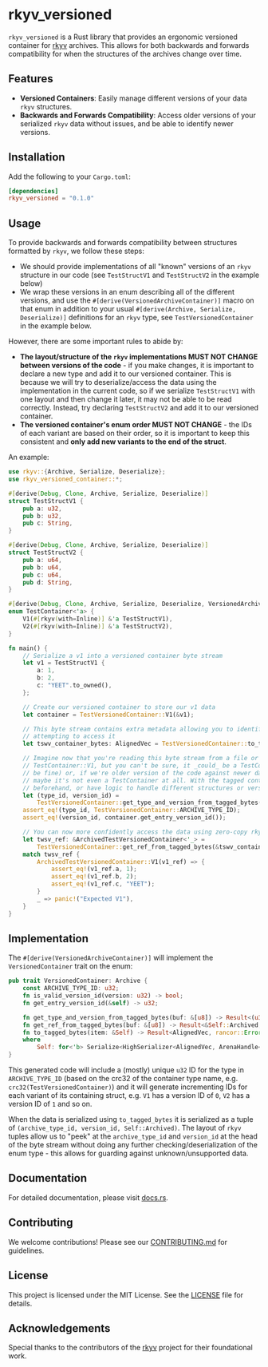 # rkyv_versioned

`rkyv_versioned` is a Rust library that provides an ergonomic versioned container for [rkyv](https://github.com/rkyv/rkyv) archives. This allows for both backwards and forwards compatibility for when the structures of the archives change over time.

## Features

- **Versioned Containers**: Easily manage different versions of your data `rkyv` structures.
- **Backwards and Forwards Compatibility**: Access older versions of your serialized `rkyv` data without issues, and be able to identify newer versions.

## Installation

Add the following to your `Cargo.toml`:

```toml
[dependencies]
rkyv_versioned = "0.1.0"
```

## Usage

To provide backwards and forwards compatibility between structures formatted by `rkyv`, we follow these steps:
- We should provide implementations of all "known" versions of an `rkyv` structure in our code (see `TestStructV1` and `TestStructV2` in the example below)
- We wrap these versions in an enum describing all of the different versions, and use the `#[derive(VersionedArchiveContainer)]` macro on that enum in addition to your usual `#[derive(Archive, Serialize, Deserialize)]` definitions for an `rkyv` type, see `TestVersionedContainer` in the example below.

However, there are some important rules to abide by:
- **The layout/structure of the `rkyv` implementations MUST NOT CHANGE between versions of the code** - if you make changes, it is important to declare a new type and add it to our versioned container. This is because we will try to deserialize/access the data using the implementation in the current code, so if we serialize `TestStructV1` with one layout and then change it later, it may not be able to be read correctly.  Instead, try declaring `TestStructV2` and add it to our versioned container.
- **The versioned container's enum order MUST NOT CHANGE** - the IDs of each variant are based on their order, so it is important to keep this consistent and **only add new variants to the end of the struct**.

An example:

```rust
use rkyv::{Archive, Serialize, Deserialize};
use rkyv_versioned_container::*;

#[derive(Debug, Clone, Archive, Serialize, Deserialize)]
struct TestStructV1 {
    pub a: u32,
    pub b: u32,
    pub c: String,
}

#[derive(Debug, Clone, Archive, Serialize, Deserialize)]
struct TestStructV2 {
    pub a: u64,
    pub b: u64,
    pub c: u64,
    pub d: String,
}

#[derive(Debug, Clone, Archive, Serialize, Deserialize, VersionedArchiveContainer)]
enum TestContainer<'a> {
    V1(#[rkyv(with=Inline)] &'a TestStructV1),
    V2(#[rkyv(with=Inline)] &'a TestStructV2),
}

fn main() {
    // Serialize a v1 into a versioned container byte stream
    let v1 = TestStructV1 {
        a: 1,
        b: 2,
        c: "YEET".to_owned(),
    };

    // Create our versioned container to store our v1 data
    let container = TestVersionedContainer::V1(&v1);

    // This byte stream contains extra metadata allowing you to identify the type and version before
    // attempting to access it
    let tswv_container_bytes: AlignedVec = TestVersionedContainer::to_tagged_bytes(&container).unwrap();

    // Imagine now that you're reading this byte stream from a file or network - it is _probably_ a
    // TestContainer::V1, but you can't be sure, it _could_ be a TestContainer::V2 (which would
    // be fine) or, if we're older version of the code against newer data, a TestContainer::V3.  Or
    // maybe it's not even a TestContainer at all. With the tagged container, we can validate
    // beforehand, or have logic to handle different structures or versions.
    let (type_id, version_id) =
        TestVersionedContainer::get_type_and_version_from_tagged_bytes(&tswv_container_bytes).unwrap();
    assert_eq!(type_id, TestVersionedContainer::ARCHIVE_TYPE_ID);
    assert_eq!(version_id, container.get_entry_version_id());

    // You can now more confidently access the data using zero-copy rkyv primitives
    let twsv_ref: &ArchivedTestVersionedContainer<'_> =
        TestVersionedContainer::get_ref_from_tagged_bytes(&tswv_container_bytes).unwrap();
    match twsv_ref {
        ArchivedTestVersionedContainer::V1(v1_ref) => {
            assert_eq!(v1_ref.a, 1);
            assert_eq!(v1_ref.b, 2);
            assert_eq!(v1_ref.c, "YEET");
        }
        _ => panic!("Expected V1"),
    }
}
```

## Implementation
The `#[derive(VersionedArchiveContainer)]` will implement the `VersionedContainer` trait on the enum:

```rust
pub trait VersionedContainer: Archive {
    const ARCHIVE_TYPE_ID: u32;
    fn is_valid_version_id(version: u32) -> bool;
    fn get_entry_version_id(&self) -> u32;

    fn get_type_and_version_from_tagged_bytes(buf: &[u8]) -> Result<(u32, u32), rancor::Error>;
    fn get_ref_from_tagged_bytes(buf: &[u8]) -> Result<&Self::Archived, rancor::Error>;
    fn to_tagged_bytes(item: &Self) -> Result<AlignedVec, rancor::Error>
    where
        Self: for<'b> Serialize<HighSerializer<AlignedVec, ArenaHandle<'b>, rancor::Error>>;
}
```

This generated code will include a (mostly) unique `u32` ID for the type in `ARCHIVE_TYPE_ID` (based on the crc32 of the container type name, e.g. `crc32(TestVersionedContainer)`) and it will generate incrementing IDs for each variant of its containing struct, e.g. `V1` has a version ID of `0`, `V2` has a version ID of `1` and so on.

When the data is serialized using `to_tagged_bytes` it is serialized as a tuple of `(archive_type_id, version_id, Self::Archived)`.  The layout of `rkyv` tuples allow us to "peek" at the `archive_type_id` and `version_id` at the head of the byte stream without doing any further checking/deserialization of the enum type - this allows for guarding against unknown/unsupported data.


## Documentation

For detailed documentation, please visit [docs.rs](https://docs.rs/rkyv_versioned).

## Contributing

We welcome contributions! Please see our [CONTRIBUTING.md](CONTRIBUTING.md) for guidelines.

## License

This project is licensed under the MIT License. See the [LICENSE](LICENSE) file for details.

## Acknowledgements

Special thanks to the contributors of the [rkyv](https://github.com/rkyv/rkyv) project for their foundational work.
